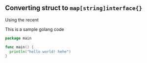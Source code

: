 Converting struct to `map[string]interface{}`
---

Using the recent 


This is a sample golang code

```go
package main

func main() {
  println("hello world! hehe")
}
```